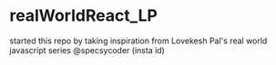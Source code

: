 # realWorldReact_LP
started this repo by taking inspiration from Lovekesh Pal's real world javascript series @specsycoder (insta id) 
